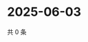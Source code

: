 # 2025-06-03

共 0 条

<!-- BEGIN ZHIHUVIDEO -->
<!-- 最后更新时间 Tue Jun 03 2025 07:11:13 GMT+0800 (China Standard Time) -->

<!-- END ZHIHUVIDEO -->
